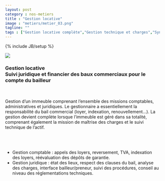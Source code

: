 ```yaml
---
layout: post
category : nos-metiers
title : "Gestion locative"
image : "metiers/metier_03.png"
tagline: ""
tags : ["Gestion locative complète","Gestion technique et charges","Syndicat de copropriété","Gestion d'entrepôts"]
---
```

{% include JB/setup %}
<div class="row">
    <div class="col-md-12 col-lg-12">
      <div class="thumbnail">
        <img src="{{ ASSET_PATH }}/metiers/metiertop5_03.png" class="img-responsive">
      </div>
    </div>
    <div class="col-md-12 col-lg-12 text-center">
      <h3>Gestion locative<br/>
          Suivi juridique et financier des baux commerciaux pour le compte du bailleur</h3><br/><br/>
          Gestion d’un immeuble comprenant l’ensemble des missions comptables, administratives et juridiques. Le gestionnaire a essentiellement la responsabilité du bail commercial (loyer, indexation, renouvellement...). La gestion devient complète lorsque l’immeuble est géré dans sa totalité, comprenant également la mission de maîtrise des charges et le suivi technique de l’actif.<br/><br/>
    <ul><br/><br/>
      <li>Gestion comptable : appels des loyers, reversement, TVA, indexation des loyers, réévaluation des dépôts de garantie. </li>
      <li>Gestion juridique : état des lieux, respect des clauses du bail, analyse des charges, interface bailleur/preneur, suivi des procédures, conseil au niveau des réglementations techniques.</li>
    </ul>
    </div>
</div>

